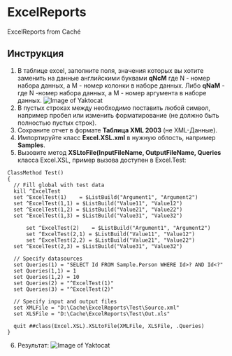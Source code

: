 # ExcelReports
ExcelReports from Caché
## Инструкция

1. В таблице excel, заполните поля, значения которых вы хотите заменить на данные английскими буквами **qNcM** где N - номер набора данных, а M - номер колонки в наборе данных. Либо **qNaM** - где N -номер набора данных, а M - номер аргумента в наборе данных.
![Image of Yaktocat](http://savepic.ru/14518749.jpg)
2. В пустых строках между необходимо поставить любой символ, например пробел или изменить форматирование (не должно быть полностью пустых строк). 
3. Сохраните отчет в формате **Таблица XML 2003** (не XML-Данные).
4. Импортируйте класс **Excel.XSL.xml** в нужную облость, например **Samples**. 
5. Вызовите метод **XSLtoFile(InputFileName, OutputFileName, Queries** класса Excel.XSL, пример вызова доступен в Excel.Test:
  ```
ClassMethod Test()
{
	// Fill global with test data
	kill ^ExcelTest
	set ^ExcelTest(1)    = $ListBuild("Argument1", "Argument2")
	set ^ExcelTest(1,1) = $ListBuild("Value11", "Value12")
	set ^ExcelTest(1,2) = $ListBuild("Value21", "Value22")
	set ^ExcelTest(1,3) = $ListBuild("Value31", "Value32")
	
        set ^ExcelTest(2)    = $ListBuild("Argument1", "Argument2")
        set ^ExcelTest(2,1) = $ListBuild("Value11", "Value12")
        set ^ExcelTest(2,2) = $ListBuild("Value21", "Value22")
	set ^ExcelTest(2,3) = $ListBuild("Value31", "Value32")
	
	// Specify datasources
	set Queries(1) = "SELECT Id FROM Sample.Person WHERE Id>? AND Id<?"
	set Queries(1,1) = 1
	set Queries(1,2) = 10
	set Queries(2) = "^ExcelTest(1)"
	set Queries(3) = "^ExcelTest(2)"
	
	// Specify input and output files
	set XMLFile = "D:\Cache\ExcelReports\Test\Source.xml"
	set XLSFile = "D:\Cache\ExcelReports\Test\Out.xls"
	
	quit ##class(Excel.XSL).XSLtoFile(XMLFile, XLSFile, .Queries)
}
  ```
  
  6. Результат:
  ![Image of Yaktocat](http://savepic.ru/14494195.jpg)

